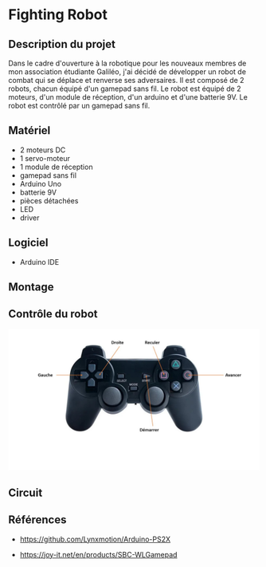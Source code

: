 # Fighting Robot

## Description du projet

Dans le cadre d'ouverture à la robotique pour les nouveaux membres de mon association étudiante Galiléo, j'ai décidé de développer un robot de combat qui se déplace et renverse ses adversaires. 
Il est composé de 2 robots, chacun équipé d'un gamepad sans fil. Le robot est équipé de 2 moteurs, d'un module de réception, d'un arduino et d'une batterie 9V. 
Le robot est contrôlé par un gamepad sans fil.

## Matériel
- 2 moteurs DC 
- 1 servo-moteur 
- 1 module de réception
- gamepad sans fil
- Arduino Uno
- batterie 9V
- pièces détachées
- LED
- driver

## Logiciel
- Arduino IDE

## Montage


## Contrôle du robot
![image](images/mannette.jpg)

## Circuit

## Références
- https://github.com/Lynxmotion/Arduino-PS2X

- https://joy-it.net/en/products/SBC-WLGamepad






